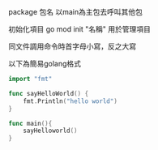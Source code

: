 package 包名
以main為主包去呼叫其他包

初始化項目 go mod init "名稱"
用於管理項目

同文件調用命令時首字母小寫，反之大寫

以下為簡易golang格式
```go
import "fmt"

func sayHelloWorld() {
    fmt.Println("hello world")
}

func main(){
    sayHelloworld()
}
```

